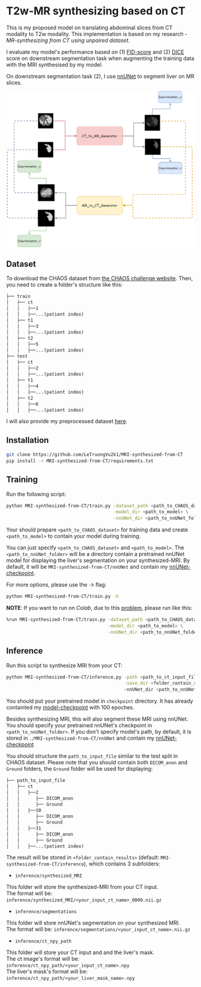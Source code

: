 # T2w-MR synthesizing based on CT 

This is my proposed model on translating abdominal slices from CT modality to T2w modality. This implementation is based on my research - *MR-synthesizing from CT using unpaired dataset*.

I evaluate my model's performance based on (1) [FID-score](https://arxiv.org/abs/1706.08500) and (2) [DICE](https://en.wikipedia.org/wiki/S%C3%B8rensen%E2%80%93Dice_coefficient) score on downstream segmentation task when augmenting the training data with the MRI synthesised by my model.

On downstream segmentation task (2), I use [nnUNet](https://github.com/MIC-DKFZ/nnUNet/tree/master) to segment liver on MR slices.

<p align="center">
<img width="500" alt="model" src="images/cycle_consistency.png">
</p>

## Dataset
To download the CHAOS dataset from [the CHAOS challenge website](https://chaos.grand-challenge.org/Download/). 
Then, you need to create a folder's structure like this:

    ├── train
    │   ├── ct
    │   │   ├──1
    │   │   ├──...(patient index)
    │   ├── t1
    │   │   ├──3
    │   │   ├──...(patient index)
    │   ├── t2
    │   │   ├──5
    │   │   ├──...(patient index)
    ├── test
    │   ├── ct
    │   │   ├──2
    │   │   ├──...(patient index)
    │   ├── t1
    │   │   ├──4
    │   │   ├──...(patient index)
    │   ├── t2
    │   │   ├──6
    │   │   ├──...(patient index)

I will also provide my preprocessed dataset [here](https://drive.google.com/uc?export=download&id=19KMwsEAxtW-O3yC2SLN9CQ9cg9cprlsJ).
    
## Installation
```bash
git clone https://github.com/LeTruongVu2k1/MRI-synthesized-from-CT
pip install -r MRI-synthesized-from-CT/requirements.txt
```

## Training
Run the following script:

```bash
python MRI-synthesized-from-CT/train.py -dataset_path <path_to_CHAOS_dataset> \
                                        -model_dir <path_to_model> \
                                        -nnUNet_dir <path_to_nnUNet_folder>
```

Your should prepare `<path_to_CHAOS_dataset>` for training data and create `<path_to_model>` to contain your model during training.

You can just specify `<path_to_CHAOS_dataset>` and `<path_to_model>`. The `<path_to_nnUNet_folder>` will be a directory contain a pretrained nnUNet model for displaying the liver's segmentation on your synthesized-MRI. By default, it will be `MRI-synthesized-from-CT/nnUNet` and contain my [nnUNet-checkpoint](https://drive.google.com/uc?export=download&id=10ViY8pdE1WO139TWONeyZQpbOkNMT4Qy).

For more options, please use the `-h` flag:

```bash
python MRI-synthesized-from-CT/train.py -h
```

**NOTE**: If you want to run on *Colab*, due to this [problem](https://github.com/googlecolab/colabtools/issues/1067), please run like this:

```bash
%run MRI-synthesized-from-CT/train.py -dataset_path <path_to_CHAOS_dataset> \
                                      -model_dir <path_to_model> \
                                      -nnUNet_dir <path_to_nnUNet_folder>
```

## Inference

Run this script to synthesize MRI from your CT:

```bash
python MRI-synthesized-from-CT/inference.py -path <path_to_ct_input_file> \
                                            -save_dir <folder_contain_results> |
                                            -nnUNet_dir <path_to_nnUNet_folder>
```

You should put your pretrained model in `checkpoint` directory. It has already containted my [model-checkpoint](https://drive.google.com/uc?export=download&id=1Z67wViOh3khnEvkaxaUdsd_Uup_VJadL) with 100 epoches.

Besides synthesizing MRI, this will also segment these MRI using nnUNet. You should specify your pretrained nnUNet's checkpoint in `<path_to_nnUNet_folder>`. If you don't specify model's path, by default, it is stored in `./MRI-synthesized-from-CT/nnUNet` and contain my [nnUNet-checkpoint](https://drive.google.com/uc?export=download&id=10ViY8pdE1WO139TWONeyZQpbOkNMT4Qy)

You should structure the `path_to_input_file` similar to the test split in CHAOS dataset. Please note that you should contain both `DICOM_anon` and `Ground` folders, the `Ground` folder will be used for displaying:

    ├── path_to_input_file
    │   ├── ct
    │   │   ├──2
    │   │      ├── DICOM_anon
    │   │      ├── Ground
    │   │   ├──10
    │   │      ├── DICOM_anon
    │   │      ├── Ground
    │   │   ├──31
    │   │      ├── DICOM_anon
    │   │      ├── Ground
    │   │   ├──...(patient index)
    
The result will be stored in `<folder_contain_results>` (default: `MRI-synthesized-from-CT/inference`), which contains 3 subfolders:
- `inference/synthesized_MRI`

This folder will store the synthesized-MRI from your CT input. <br>
The format will be: `inference/synthesized_MRI/<your_input_ct_name>_0000.nii.gz`

- `inference/segmentations`

This folder will store nnUNet's segmentation on your synthesized MRI. <br>
The format will be: `inference/segmentations/<your_input_ct_name>.nii.gz`

- `inference/ct_npy_path`

This folder will store your CT input and and the liver's mask. <br>
The ct image's format will be: `inference/ct_npy_path/<your_input_ct_name>.npy` <br>
The liver's mask's format will be: `inference/ct_npy_path/<your_liver_mask_name>.npy`


